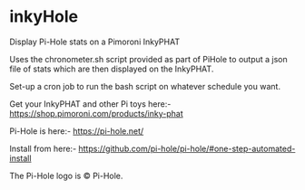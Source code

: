 # inkyHole
Display Pi-Hole stats on a Pimoroni InkyPHAT

Uses the chronometer.sh script provided as part of PiHole to output a json file of stats which are then displayed on the InkyPHAT.

Set-up a cron job to run the bash script on whatever schedule you want.

Get your InkyPHAT and other Pi toys here:-
https://shop.pimoroni.com/products/inky-phat

Pi-Hole is here:-
https://pi-hole.net/

Install from here:-
https://github.com/pi-hole/pi-hole/#one-step-automated-install

The Pi-Hole logo is © Pi-Hole.
